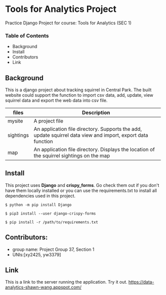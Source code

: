 # Tools for Analytics Project

Practice Django Project for course: Tools for Analytics (SEC 1)


### Table of Contents
* Background 
* Install 
* Contributors
* Link

## Background 
This is a django project about tracking squirrel in Central Park. The built website could support the function to import csv data, add, update, view squirrel data and export the web data into csv file.

| files | Description|
|-------|------------|
| mysite | A project file|
| sightings| An application file directory. Supports the add, update squirrel data view and import, export data function| 
| map| An application file directory. Displays the location of the squirrel sightings on the map|
## Install
This project uses **Django** and **crispy_forms**. Go check them out if you don't have them locally installed or you can use the requirements.txt to install all dependencies used in this project. 

```
$ python -m pip install Django
```

```
$ pip3 install --user django-crispy-forms
```

```
$ pip install -r /path/to/requirements.txt
```
## Contributors:
* group name: Project Group 37, Section 1
* UNIs:[xy2425, yw3379]

## Link
This is a link to the server running the application. Try it out. 
https://data-analytics-shawn-wang.appspot.com/
